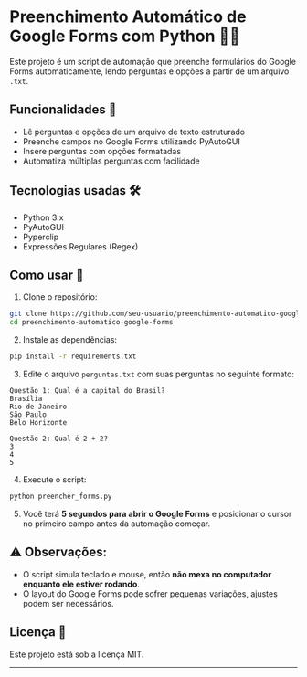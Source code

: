 # Preenchimento Automático de Google Forms com Python 📝🤖

Este projeto é um script de automação que preenche formulários do Google Forms automaticamente, lendo perguntas e opções a partir de um arquivo `.txt`.

## Funcionalidades 🚀

- Lê perguntas e opções de um arquivo de texto estruturado
- Preenche campos no Google Forms utilizando PyAutoGUI
- Insere perguntas com opções formatadas
- Automatiza múltiplas perguntas com facilidade

## Tecnologias usadas 🛠️

- Python 3.x
- PyAutoGUI
- Pyperclip
- Expressões Regulares (Regex)

## Como usar 📂

1. Clone o repositório:

```bash
git clone https://github.com/seu-usuario/preenchimento-automatico-google-forms.git
cd preenchimento-automatico-google-forms
```

2. Instale as dependências:

```bash
pip install -r requirements.txt
```

3. Edite o arquivo `perguntas.txt` com suas perguntas no seguinte formato:

```
Questão 1: Qual é a capital do Brasil?
Brasília
Rio de Janeiro
São Paulo
Belo Horizonte

Questão 2: Qual é 2 + 2?
3
4
5
```

4. Execute o script:

```bash
python preencher_forms.py
```

5. Você terá **5 segundos para abrir o Google Forms** e posicionar o cursor no primeiro campo antes da automação começar.

## ⚠️ Observações:

- O script simula teclado e mouse, então **não mexa no computador enquanto ele estiver rodando**.
- O layout do Google Forms pode sofrer pequenas variações, ajustes podem ser necessários.

## Licença 📄

Este projeto está sob a licença MIT.

---

